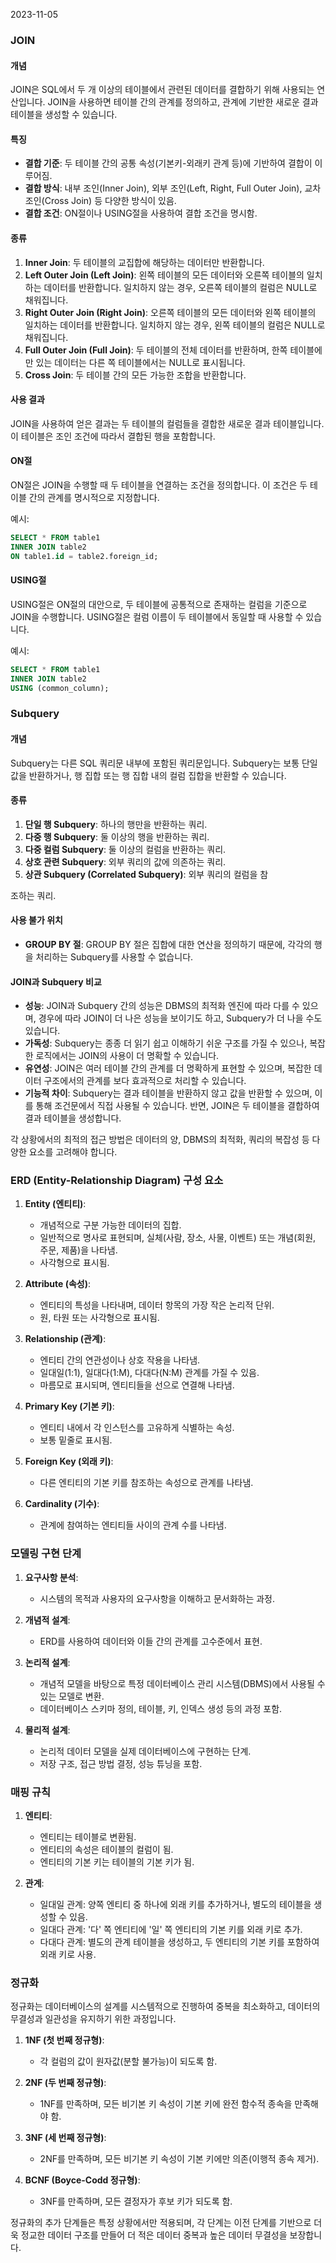 2023-11-05

### JOIN

#### 개념
JOIN은 SQL에서 두 개 이상의 테이블에서 관련된 데이터를 결합하기 위해 사용되는 연산입니다. JOIN을 사용하면 테이블 간의 관계를 정의하고, 관계에 기반한 새로운 결과 테이블을 생성할 수 있습니다.

#### 특징
- **결합 기준**: 두 테이블 간의 공통 속성(기본키-외래키 관계 등)에 기반하여 결합이 이루어짐.
- **결합 방식**: 내부 조인(Inner Join), 외부 조인(Left, Right, Full Outer Join), 교차 조인(Cross Join) 등 다양한 방식이 있음.
- **결합 조건**: ON절이나 USING절을 사용하여 결합 조건을 명시함.

#### 종류
1. **Inner Join**: 두 테이블의 교집합에 해당하는 데이터만 반환합니다.
2. **Left Outer Join (Left Join)**: 왼쪽 테이블의 모든 데이터와 오른쪽 테이블의 일치하는 데이터를 반환합니다. 일치하지 않는 경우, 오른쪽 테이블의 컬럼은 NULL로 채워집니다.
3. **Right Outer Join (Right Join)**: 오른쪽 테이블의 모든 데이터와 왼쪽 테이블의 일치하는 데이터를 반환합니다. 일치하지 않는 경우, 왼쪽 테이블의 컬럼은 NULL로 채워집니다.
4. **Full Outer Join (Full Join)**: 두 테이블의 전체 데이터를 반환하며, 한쪽 테이블에만 있는 데이터는 다른 쪽 테이블에서는 NULL로 표시됩니다.
5. **Cross Join**: 두 테이블 간의 모든 가능한 조합을 반환합니다.

#### 사용 결과
JOIN을 사용하여 얻은 결과는 두 테이블의 컬럼들을 결합한 새로운 결과 테이블입니다. 이 테이블은 조인 조건에 따라서 결합된 행을 포함합니다.

#### ON절
ON절은 JOIN을 수행할 때 두 테이블을 연결하는 조건을 정의합니다. 이 조건은 두 테이블 간의 관계를 명시적으로 지정합니다.

예시:
```sql
SELECT * FROM table1
INNER JOIN table2
ON table1.id = table2.foreign_id;
```

#### USING절
USING절은 ON절의 대안으로, 두 테이블에 공통적으로 존재하는 컬럼을 기준으로 JOIN을 수행합니다. USING절은 컬럼 이름이 두 테이블에서 동일할 때 사용할 수 있습니다.

예시:
```sql
SELECT * FROM table1
INNER JOIN table2
USING (common_column);
```

### Subquery

#### 개념
Subquery는 다른 SQL 쿼리문 내부에 포함된 쿼리문입니다. Subquery는 보통 단일 값을 반환하거나, 행 집합 또는 행 집합 내의 컬럼 집합을 반환할 수 있습니다.

#### 종류
1. **단일 행 Subquery**: 하나의 행만을 반환하는 쿼리.
2. **다중 행 Subquery**: 둘 이상의 행을 반환하는 쿼리.
3. **다중 컬럼 Subquery**: 둘 이상의 컬럼을 반환하는 쿼리.
4. **상호 관련 Subquery**: 외부 쿼리의 값에 의존하는 쿼리.
5. **상관 Subquery (Correlated Subquery)**: 외부 쿼리의 컬럼을 참

조하는 쿼리.

#### 사용 불가 위치
- **GROUP BY 절**: GROUP BY 절은 집합에 대한 연산을 정의하기 때문에, 각각의 행을 처리하는 Subquery를 사용할 수 없습니다.

#### JOIN과 Subquery 비교
- **성능**: JOIN과 Subquery 간의 성능은 DBMS의 최적화 엔진에 따라 다를 수 있으며, 경우에 따라 JOIN이 더 나은 성능을 보이기도 하고, Subquery가 더 나을 수도 있습니다.
- **가독성**: Subquery는 종종 더 읽기 쉽고 이해하기 쉬운 구조를 가질 수 있으나, 복잡한 로직에서는 JOIN의 사용이 더 명확할 수 있습니다.
- **유연성**: JOIN은 여러 테이블 간의 관계를 더 명확하게 표현할 수 있으며, 복잡한 데이터 구조에서의 관계를 보다 효과적으로 처리할 수 있습니다.
- **기능적 차이**: Subquery는 결과 테이블을 반환하지 않고 값을 반환할 수 있으며, 이를 통해 조건문에서 직접 사용될 수 있습니다. 반면, JOIN은 두 테이블을 결합하여 결과 테이블을 생성합니다.

각 상황에서의 최적의 접근 방법은 데이터의 양, DBMS의 최적화, 쿼리의 복잡성 등 다양한 요소를 고려해야 합니다.

### ERD (Entity-Relationship Diagram) 구성 요소

1. **Entity (엔티티)**:
   - 개념적으로 구분 가능한 데이터의 집합.
   - 일반적으로 명사로 표현되며, 실체(사람, 장소, 사물, 이벤트) 또는 개념(회원, 주문, 제품)을 나타냄.
   - 사각형으로 표시됨.

2. **Attribute (속성)**:
   - 엔티티의 특성을 나타내며, 데이터 항목의 가장 작은 논리적 단위.
   - 원, 타원 또는 사각형으로 표시됨.

3. **Relationship (관계)**:
   - 엔티티 간의 연관성이나 상호 작용을 나타냄.
   - 일대일(1:1), 일대다(1:M), 다대다(N:M) 관계를 가질 수 있음.
   - 마름모로 표시되며, 엔티티들을 선으로 연결해 나타냄.

4. **Primary Key (기본 키)**:
   - 엔티티 내에서 각 인스턴스를 고유하게 식별하는 속성.
   - 보통 밑줄로 표시됨.

5. **Foreign Key (외래 키)**:
   - 다른 엔티티의 기본 키를 참조하는 속성으로 관계를 나타냄.

6. **Cardinality (기수)**:
   - 관계에 참여하는 엔티티들 사이의 관계 수를 나타냄.

### 모델링 구현 단계

1. **요구사항 분석**:
   - 시스템의 목적과 사용자의 요구사항을 이해하고 문서화하는 과정.

2. **개념적 설계**:
   - ERD를 사용하여 데이터와 이들 간의 관계를 고수준에서 표현.

3. **논리적 설계**:
   - 개념적 모델을 바탕으로 특정 데이터베이스 관리 시스템(DBMS)에서 사용될 수 있는 모델로 변환.
   - 데이터베이스 스키마 정의, 테이블, 키, 인덱스 생성 등의 과정 포함.

4. **물리적 설계**:
   - 논리적 데이터 모델을 실제 데이터베이스에 구현하는 단계.
   - 저장 구조, 접근 방법 결정, 성능 튜닝을 포함.

### 매핑 규칙

1. **엔티티**:
   - 엔티티는 테이블로 변환됨.
   - 엔티티의 속성은 테이블의 컬럼이 됨.
   - 엔티티의 기본 키는 테이블의 기본 키가 됨.

2. **관계**:
   - 일대일 관계: 양쪽 엔티티 중 하나에 외래 키를 추가하거나, 별도의 테이블을 생성할 수 있음.
   - 일대다 관계: '다' 쪽 엔티티에 '일' 쪽 엔티티의 기본 키를 외래 키로 추가.
   - 다대다 관계: 별도의 관계 테이블을 생성하고, 두 엔티티의 기본 키를 포함하여 외래 키로 사용.

### 정규화



정규화는 데이터베이스의 설계를 시스템적으로 진행하여 중복을 최소화하고, 데이터의 무결성과 일관성을 유지하기 위한 과정입니다.

1. **1NF (첫 번째 정규형)**:
   - 각 컬럼의 값이 원자값(분할 불가능)이 되도록 함.

2. **2NF (두 번째 정규형)**:
   - 1NF를 만족하며, 모든 비기본 키 속성이 기본 키에 완전 함수적 종속을 만족해야 함.

3. **3NF (세 번째 정규형)**:
   - 2NF를 만족하며, 모든 비기본 키 속성이 기본 키에만 의존(이행적 종속 제거).

4. **BCNF (Boyce-Codd 정규형)**:
   - 3NF를 만족하며, 모든 결정자가 후보 키가 되도록 함.

정규화의 추가 단계들은 특정 상황에서만 적용되며, 각 단계는 이전 단계를 기반으로 더욱 정교한 데이터 구조를 만들어 더 적은 데이터 중복과 높은 데이터 무결성을 보장합니다.